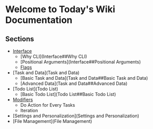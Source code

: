 # Welcome to Today's Wiki Documentation

## Sections

* [Interface](Interface)
	* [Why CLI](Interface##Why CLI)
	* [Positional Arguments](Interface##Positional Arguments)
	* [Flags](Interface##Flags)
* [Task and Data](Task and Data)
	* [Basic Task and Data](Task and Data##Basic Task and Data)
	* [Advanced Data](Task and Data##Advanced Data)
* [Todo List](Todo List)
	* [Basic Todo List](Todo List##Basic Todo List)
* [Modifiers](Modifiers)
	* Do Action for Every Tasks
	* Iteration
* [Settings and Personalization](Settings and Personalization)
* [File Management](File Management)
